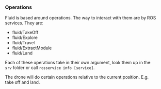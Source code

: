 ### Operations

Fluid is based around operations. The way to interact with them are by ROS services. They are:

* fluid/TakeOff
* fluid/Explore
* fluid/Travel
* fluid/ExtractModule
* fluid/Land

Each of these operations take in their own argument, look them up in the `srv` folder or call `rosservice info [service]`.

The drone will do certain operations relative to the current position. E.g. take off and land.

